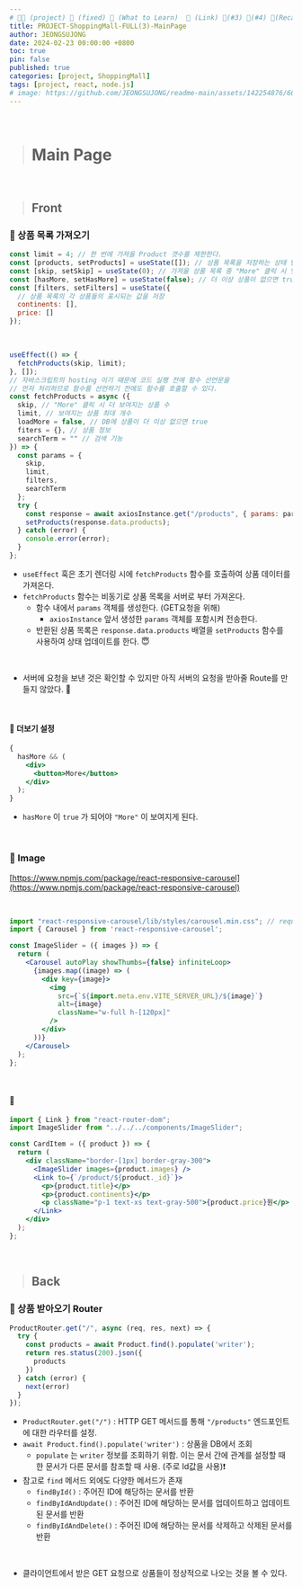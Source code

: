 ```yaml
---
# 👨‍💻 (project) 📌 (fixed) 📖 (What to Learn)  🌱 (Link) 🧷(#3) 📌(#4) 👀(Recap)
title: PROJECT-ShoppingMall-FULL(3)-MainPage
author: JEONGSUJONG
date: 2024-02-23 00:00:00 +0800
toc: true
pin: false
published: true
categories: [project, ShoppingMall]
tags: [project, react, node.js]
# image: https://github.com/JEONGSUJONG/readme-main/assets/142254876/60a1ef16-879c-4678-b610-29b7e6bd05ba
---
```


<br>

> # Main Page

<br>

> ## Front

### 🧷 상품 목록 가져오기

```jsx
const limit = 4; // 한 번에 가져올 Product 갯수를 제한한다.
const [products, setProducts] = useState([]); // 상품 목록을 저장하는 상태 변수
const [skip, setSkip] = useState(0); // 가져올 상품 목록 중 "More" 클릭 시 몇 개를 가져올 지 설정
const [hasMore, setHasMore] = useState(false); // 더 이상 상품이 없으면 true
const [filters, setFilters] = useState({
  // 상품 목록의 각 상품들의 표시되는 값을 저장
  continents: [],
  price: []
});
```

<br>

```jsx
useEffect(() => {
  fetchProducts(skip, limit);
}, []);
// 자바스크립트의 hosting 이기 때문에 코드 실행 전에 함수 선언문을
// 먼저 처리하므로 함수를 선언하기 전에도 함수를 호출할 수 있다.
const fetchProducts = async ({
  skip, // "More" 클릭 시 더 보여지는 상품 수
  limit, // 보여지는 상품 최대 개수
  loadMore = false, // DB에 상품이 더 이상 없으면 true
  fiters = {}, // 상품 정보
  searchTerm = "" // 검색 기능
}) => {
  const params = {
    skip,
    limit,
    filters,
    searchTerm
  };
  try {
    const response = await axiosInstance.get("/products", { params: params });
    setProducts(response.data.products);
  } catch (error) {
    console.error(error);
  }
};
```

- `useEffect` 훅은 초기 렌더링 시에 `fetchProducts` 함수를 호출하여 상품 데이터를 가져온다.
- `fetchProducts` 함수는 비동기로 상품 목록을 서버로 부터 가져온다.
  - 함수 내에서 `params` 객체를 생성한다. (GET요청을 위해)
    - `axiosInstance` 앞서 생성한 `params` 객체를 포함시켜 전송한다.
  - 반환된 상품 목록은 `response.data.products` 배열을 `setProducts` 함수를 사용하여 상태 업데이트를 한다. 😇

<br>

<!-- ![image](https://github.com/JEONGSUJONG/readme-main/assets/142254876/5480af84-a1bd-47ad-99cc-7cccc7cdabd0) -->

- 서버에 요청을 보낸 것은 확인할 수 있지만 아직 서버의 요청을 받아줄 Route를 만들지 않았다. 🤫

<br>

#### 📌 더보기 설정

```jsx
{
  hasMore && (
    <div>
      <button>More</button>
    </div>
  );
}
```

- `hasMore` 이 `true` 가 되어야 `"More"` 이 보여지게 된다.

<br>

### 🧷 Image

[https://www.npmjs.com/package/react-responsive-carousel](https://www.npmjs.com/package/react-responsive-carousel)

<br>

```jsx
import "react-responsive-carousel/lib/styles/carousel.min.css"; // requires a loader
import { Carousel } from 'react-responsive-carousel';
```

```jsx
const ImageSlider = ({ images }) => {
  return (
    <Carousel autoPlay showThumbs={false} infiniteLoop>
      {images.map((image) => (
        <div key={image}>
          <img
            src={`${import.meta.env.VITE_SERVER_URL}/${image}`}
            alt={image}
            className="w-full h-[120px]"
          />
        </div>
      ))}
    </Carousel>
  );
};
```

<br>

#### 📌 

```jsx
import { Link } from "react-router-dom";
import ImageSlider from "../../../components/ImageSlider";

const CardItem = ({ product }) => {
  return (
    <div className="border-[1px] border-gray-300">
      <ImageSlider images={product.images} />
      <Link to={`/product/${product._id}`}>
        <p>{product.title}</p>
        <p>{product.continents}</p>
        <p className="p-1 text-xs text-gray-500">{product.price}원</p>
      </Link>
    </div>
  );
};
```

<br>

> ## Back

### 🧷 상품 받아오기 Router

```jsx
ProductRouter.get("/", async (req, res, next) => {
  try {
    const products = await Product.find().populate('writer');
    return res.status(200).json({
      products
    })
  } catch (error) {
    next(error)
  }
});
```

- `ProductRouter.get("/")` : HTTP GET 메서드를 통해 `"/products"` 엔드포인트에 대한 라우터를 설정.
- `await Product.find().populate('writer')` : 상품을 DB에서 조회
  - `populate` 는 `writer` 정보를 조회하기 위함. 이는 문서 간에 관계를 설정할 때 한 문서가 다른 문서를 참조할 때 사용. (주로 Id값을 사용)❗
- 참고로 `find` 메서드 외에도 다양한 메서드가 존재
  - `findById()` : 주어진 ID에 해당하는 문서를 반환
  - `findByIdAndUpdate()` : 주어진 ID에 해당하는 문서를 업데이트하고 업데이트된 문서를 반환
  - `findByIdAndDelete()` : 주어진 ID에 해당하는 문서를 삭제하고 삭제된 문서를 반환

<br>

<!-- ![image](https://github.com/JEONGSUJONG/readme-main/assets/142254876/d9e45988-8c95-441b-8097-c352285b6ee6) -->

- 클라이언트에서 받은 GET 요청으로 상품들이 정상적으로 나오는 것을 볼 수 있다.
